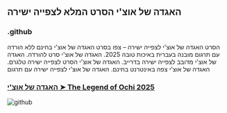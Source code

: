 ## האגדה של אוצ'י הסרט המלא לצפייה ישירה

### .github

הסרט האגדה של אוצ'י לצפייה ישירה – צפו בסרט האגדה של אוצ'י בחינם ללא הורדה עם תרגום מובנה בעברית באיכות טובה 2025. האגדה של אוצ'י סרט להורדה. האגדה של אוצ'י מדובב לצפייה ישירה בדרייב. האגדה של אוצ'י הסרט לצפייה ישירה טלגרם. האגדה של אוצ'י צפה באינטרנט בחינם. האגדה של אוצ'י לצפייה ישירה עם תרגום

### [האגדה של אוצ'י ➤ The Legend of Ochi 2025](https://watching4khdmovies.blogspot.com/2025/06/the-legend-of-ochi-de.html)

<img src="https://image.tmdb.org/t/p/w1280/7t3pBwPMdggjFSuiLZ91GPaKwKf.jpg" alt="github" data-canonical-src="https://image.tmdb.org/t/p/w1280/7t3pBwPMdggjFSuiLZ91GPaKwKf.jpg" style="max-width: 100%;"></a>
